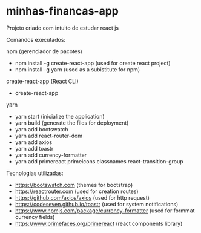 # minhas-financas-app
Projeto criado com intuito de estudar react js

Comandos executados:

npm (gerenciador de pacotes)
 - npm install -g create-react-app (used for create react project)
 - npm install -g yarn (used as a subistitute for npm)

create-react-app (React CLI)
 - create-react-app <nome do projeto>

yarn
 - yarn start (inicialize the application)
 - yarn build (generate the files for deployment)
 - yarn add bootswatch 
 - yarn add react-router-dom
 - yarn add axios
 - yarn add toastr
 - yarn add currency-formatter
 - yarn add primereact primeicons classnames react-transition-group

Tecnologias utilizadas:
 - https://bootswatch.com (themes for bootstrap)
 - https://reactrouter.com (used for creation routes)
 - https://github.com/axios/axios (used for http request)
 - https://codeseven.github.io/toastr (used for system notifications)
 - https://www.npmjs.com/package/currency-formatter (used for formmat currency fields)
 - https://www.primefaces.org/primereact (react components library)
